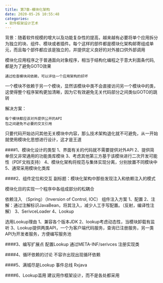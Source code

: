 ```yaml
---
title: 第7章-模块化架构
date: 2020-05-26 10:55:48
categories:
- 软件框架设计艺术
---
```

背景：随着软件规模的增大以及功能复杂性的提高，越来越有必要将单个应用拆分为独立的块、组件、模块或者插件。每个这样的部件都是模块化架构邮寄组成单元，而且每个部件都应该是独立的，并提供定义良好的对外接口供外部调用

模块化应用程序之于普通面向对象程序，相当于结构化编程之于意大利面条代码,都是为了避免GOTO效果

`通过检查模块间依赖，可以评估一个应用架构的好坏`

一个模块不依赖于另一个模块，显然该模块中类不会直接访问另一个模块中的类，这使得整个程序架构更加清晰，因为它有效避免无关代码部分之间类似GOTO的跳转

解决方案：
```
每个模块都应该对外提供公开的API
包之间避免不必要的交叉引用
```

只要代码开始访问其他无关模块中内容，那么技术架构退化就不可避免，从一开始就使用模块化思想进行设计，这才是王道

####1、模块化设计的类型
1、界面有关的代码就不需要提供对外API
2、提供简单但又非常通用的功能类库模块
3、考虑其他第三方基于该模块进行二次开发可能性（PDF文档支持）
4、模块化架构将规范与集体实现分离，分别放置不同模块中
5、通常采用模块化类库

####2、组件定位和交互
副标题：模块化架构中那些发现注入和依赖注入的模式

模块化目的实现一个程序中各组成部分的松耦合

依赖注入 （Spring）（Inversion of Control, IOC）
组件注入方案
1、配置
2、注解：通过注解标识JavaBean，将其注入，减少人工手写配置。（反射，编译性注解）
3、SerivceLoader
4、Lookup

选用Lookup理由
1、兼容各个版本JDK
2、lookup考虑动态性，当模块卸载有监听
3、Lookup提供两类API，一个为客户端代码服务，查询已注册服务，另一类API为开发者服务，方便编写服务池

####3、编写扩展点
配置Lookup  通过META-INF/serivces 注册实现类

####4、循环依赖的讨论
不容许出现出现循环依赖

####5、满城尽是Lookup 事件总线
Rxjava

####6、Lookup滥用
建议用作框架设计，而不是各处都采用
